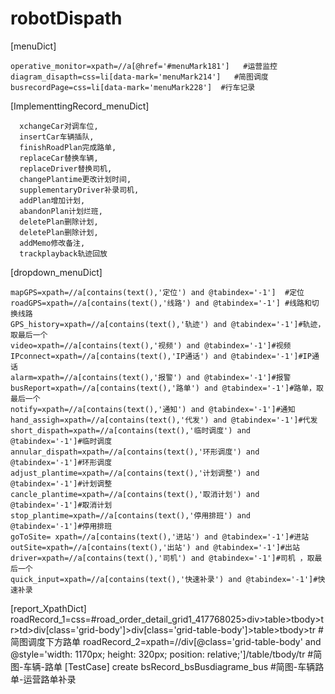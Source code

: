# robotDispath
[menuDict]

	operative_monitor=xpath=//a[@href='#menuMark181']   #运营监控
	diagram_disapth=css=li[data-mark='menuMark214']   #简图调度
	busrecordPage=css=li[data-mark='menuMark228']  #行车记录

[ImplementtingRecord_menuDict]

	  xchangeCar对调车位,
	  insertCar车辆插队,
	  finishRoadPlan完成路单,
	  replaceCar替换车辆,
	  replaceDriver替换司机,
	  changePlantime更改计划时间,
	  supplementaryDriver补录司机,
	  addPlan增加计划,
	  abandonPlan计划烂班,
	  deletePlan删除计划,
	  deletePlan删除计划,
	  addMemo修改备注,
	  trackplayback轨迹回放
		

[dropdown_menuDict]

	mapGPS=xpath=//a[contains(text(),'定位') and @tabindex='-1']  #定位
	roadGPS=xpath=//a[contains(text(),'线路') and @tabindex='-1'] #线路和切换线路
	GPS_history=xpath=//a[contains(text(),'轨迹') and @tabindex='-1']#轨迹，取最后一个
	video=xpath=//a[contains(text(),'视频') and @tabindex='-1']#视频
	IPconnect=xpath=//a[contains(text(),'IP通话') and @tabindex='-1']#IP通话
	alarm=xpath=//a[contains(text(),'报警') and @tabindex='-1']#报警
	busReport=xpath=//a[contains(text(),'路单') and @tabindex='-1']#路单，取最后一个
	notify=xpath=//a[contains(text(),'通知') and @tabindex='-1']#通知
	hand_assigh=xpath=//a[contains(text(),'代发') and @tabindex='-1']#代发
	short_dispath=xpath=//a[contains(text(),'临时调度') and @tabindex='-1']#临时调度
	annular_dispath=xpath=//a[contains(text(),'环形调度') and @tabindex='-1']#环形调度
	adjust_plantime=xpath=//a[contains(text(),'计划调整') and @tabindex='-1']#计划调整 
	cancle_plantime=xpath=//a[contains(text(),'取消计划') and @tabindex='-1']#取消计划
	stop_plantime=xpath=//a[contains(text(),'停用排班') and @tabindex='-1']#停用排班 
	goToSite= xpath=//a[contains(text(),'进站') and @tabindex='-1']#进站
	outSite=xpath=//a[contains(text(),'出站') and @tabindex='-1']#出站 
	driver=xpath=//a[contains(text(),'司机') and @tabindex='-1']#司机 ，取最后一个
	quick_input=xpath=//a[contains(text(),'快速补录') and @tabindex='-1']#快速补录
	
[report_XpathDict]
	roadRecord_1=css=#road_order_detail_grid1_417768025>div>table>tbody>tr>td>div[class='grid-body']>div[class='grid-table-body']>table>tbody>tr  #简图调度下方路单
	roadRecord_2=xpath=//div[@class='grid-table-body' and @style='width: 1170px; height: 320px; position: relative;']/table/tbody/tr    #简图-车辆-路单
[TestCase]
    create bsRecord_bsBusdiagrame_bus #简图-车辆路单-运营路单补录
	


